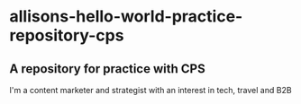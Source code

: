 # allisons-hello-world-practice-repository-cps
## A repository for practice with CPS
I'm a content marketer and strategist with an interest in tech, travel and B2B
